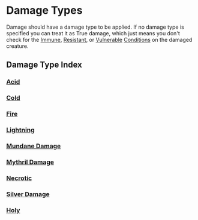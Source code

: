 # Damage Types

Damage should have a damage type to be applied. If no damage type is specified you can treat it as True damage, which just means you don't check for the [Immune](../Conditions/Immune.md), [Resistant](../Conditions/Resistant.md), or [Vulnerable](../Conditions/Vulnerable.md) [Conditions](../Conditions/!Conditions.md) on the damaged creature.

## Damage Type Index

### [Acid](Acid.md)

### [Cold](Cold.md)

### [Fire](Fire.md)

### [Lightning](Lightning.md)

### [Mundane Damage](Mundane%20Damage.md)

### [Mythril Damage](Mythril%20Damage.md)

### [Necrotic](Necrotic.md)

### [Silver Damage](Silver%20Damage.md)

### [Holy](Holy.md)
